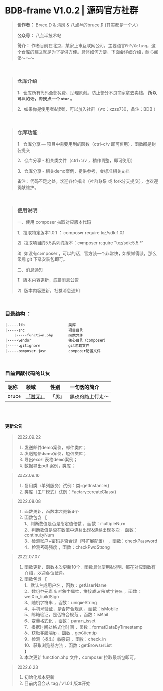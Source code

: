 # BDB-frame V1.0.2 | 源码官方社群

> **创作者：** Bruce.D & 清风 & 八点半的bruce.D (其实都是一个人)
> 
> **公众号：** 八点半技术站
> 
> **简介：** 作者目前在北京，某家上市互联网公司，主要语言```PHP/Golang```，这个仓库的建立就是为了提供方便。具体如何方便，下面会详细介绍，耐心阅读～～～

<br/>  

> ### 仓库介绍 ：
> 
> 1、仓库所有代码全部免费、助理原创。防止部分不良商家拿去卖钱，<b> 所以可以的话，帮我点一个 star 。</b>
> 
> 2、如果你是使用者&读者，可以加入社群（wx：xzzs730，备注：BDB ）
> 



<br/>  

>  ### 仓库功能 ：
>
>
> 1、仓库分享 — 项目中需要用到的函数（ctrl+c/v 即可使用），函数都是封装提交
> 
> 2、仓库分享 - 相关类文件（ctrl+c/v ，稍作调整，即可使用）
>
> 3、仓库分享 - 相关demo案例，提供参考，会标准相关文档
>
> 备注：代码不足之处，欢迎各位指出（社群联系 或 fork分支提交），也欢迎贡献维护。


<br/>  

>  ### 使用说明 ：
>
> 一、使用 composer 拉取对应版本代码
> 
> 1）拉取特定版本1.0.1 ： composer require txz/sdk:1.0.1
> 
> 2）拉取项目的5.5系列的版本：composer require "txz/sdk:5.5.*"
> 
> 3）如没有composer ，可以的话，官方装一个非常快，如果懒得装，那么常规 git 下载安装包即可。
> 
> 二、消息通知
> 
> 1）版本内容更新，底部消息公告
> 
> 2）版本内容更新，社群消息通知

<br/>  

  ### 目录结构 ：
    |-----lib                    类库   
    |-----src                    项目目录
        |-----function.php       函数文件
    |-----vendor                 核心目录（composer）
    |-----.gitignore             git忽略文件
    |-----composer.josn          composer配置文件



<br/>




### 目前贡献代码的队友

| 昵称 | 领域  | 性别 | 一句话的简介   |
| :------------- | :----------- | :----------- |:----------- |
| bruce | <a href="#">「暂无」</a> |「男」 | 黑夜的路上行走～ |
<br/>




<br/>



#### 更新公告
> 2022.09.22
> 1. 发送邮件demo案例，邮件类库；
> 2. 发送短信demo案例，短信类库；
> 3. 导出excel 表格demo案例；
> 4. 数据导出pdf 案例，类库；

> 2022.09.16
>1. 复用类（单列服务）试例：类::getInstance()
>2. 类库（工厂模式）试例：Factory::createClass()


> 2022.08.08
>1. 函数更新，函数本次更新4个
>2. 函数包含 【
    <br/>1、判断数值是否是指定值倍数 ，函数：multipleNum<br/>
    2、判断数值是否在数值中连续出现&连续出现多次 ，函数：continuityNum<br/>
    3、检测账户+密码是否合规（可扩展配置） ，函数：checkPassword<br/>
    4、检测密码强度 ，函数：checkPwdStrong<br/>


> 2022.07.07
>1. 函数更新，函数本次更新10个，函数具体使用&说明，都在对应函数有介绍，欢迎各位使用。
>2. 函数包含 【
    <br/>1、默认生成用户名 ，函数：getUserName<br/>
    2、数组中元素 & 对象中属性，拼接成url形式字符串 ，函数：weiXin_buildSign<br/>
> 3、随机字符串 ，函数：uniqueString<br/>
> 4、手机号验证，是否符合规范 ，函数：isMobile<br/>
> 5、邮箱验证，是否符合规范 ，函数：isMail<br/>
> 6、变量格式化 ，函数：param_isset<br/>
> 7、根据时间处格式化时间 ，函数：formatDataByTimestamp<br/>
> 8、获取客服端ip ，函数：getClientIp<br/>
> 9、检测（找出）敏感词 ，函数：check_in<br/>
> 10、获取浏览器方法 ，函数：getBrowserList<br/>
】 
>3. 本次更新 function.php 文件，composer 拉取最新包即可。


> 2022.6.23
>1. 初始化版本更新
>2. 目前内容会从 tag / v1.0.1 版本开始
